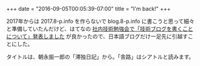 +++
date = "2016-09-05T00:05:39-07:00"
title = "I'm back!"
+++

2017年からは 2017.8-p.info を作らないで blog.8-p.info に書こうと思って細々と準備していたんだけど、はてなの [社内技術勉強会で「技術ブログを書くことについて」発表しました](http://developer.hatenastaff.com/entry/2016/09/02/150708) が良かったので、日本語ブログだけ一足先に引越すことにした。

タイトルは、朝永振一郎の「滞独日記」から。「舎路」はシアトルと読みます。
